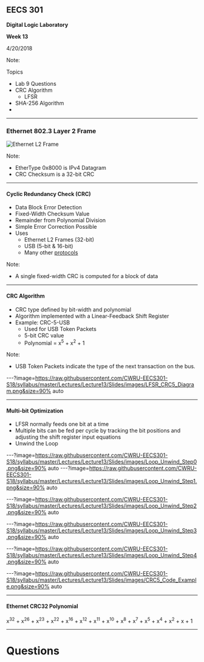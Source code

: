 ## EECS 301

**Digital Logic Laboratory**

**Week 13**

4/20/2018

Note:

Topics

* Lab 9 Questions
* CRC Algorithm
	* LFSR
* SHA-256 Algorithm
* 


---

### Ethernet 802.3 Layer 2 Frame

![Ethernet L2 Frame](https://upload.wikimedia.org/wikipedia/commons/thumb/1/13/Ethernet_Type_II_Frame_format.svg/1280px-Ethernet_Type_II_Frame_format.svg.png)

Note:

* EtherType 0x8000 is IPv4 Datagram
* CRC Checksum is a 32-bit CRC

---

#### Cyclic Redundancy Check (CRC)

* Data Block Error Detection
* Fixed-Width Checksum Value
* Remainder from Polynomial Division
* Simple Error Correction Possible
* Uses
	* Ethernet L2 Frames (32-bit)
	* USB (5-bit & 16-bit)
	* Many other [protocols](https://en.wikipedia.org/wiki/Cyclic_redundancy_check#Polynomial_representations_of_cyclic_redundancy_checks)

Note:

* A single fixed-width CRC is computed for a block of data

---

#### CRC Algorithm

* CRC type defined by bit-width and polynomial
* Algorithm implemented with a Linear-Feedback Shift Register
* Example: CRC-5-USB
	* Used for USB Token Packets
	* 5-bit CRC value
	* Polynomial = x<sup>5</sup> + x<sup>2</sup> + 1

Note:

* USB Token Packets indicate the type of the next transaction on the bus.

---?image=https://raw.githubusercontent.com/CWRU-EECS301-S18/syllabus/master/Lectures/Lecture13/Slides/images/LFSR_CRC5_Diagram.png&size=90% auto

---

#### Multi-bit Optimization

* LFSR normally feeds one bit at a time
* Multiple bits can be fed per cycle by tracking the bit positions and adjusting the shift register input equations
* Unwind the Loop

---?image=https://raw.githubusercontent.com/CWRU-EECS301-S18/syllabus/master/Lectures/Lecture13/Slides/images/Loop_Unwind_Step0.png&size=90% auto
---?image=https://raw.githubusercontent.com/CWRU-EECS301-S18/syllabus/master/Lectures/Lecture13/Slides/images/Loop_Unwind_Step1.png&size=90% auto
<!-- .slide: data-background-transition="none" -->
---?image=https://raw.githubusercontent.com/CWRU-EECS301-S18/syllabus/master/Lectures/Lecture13/Slides/images/Loop_Unwind_Step2.png&size=90% auto
<!-- .slide: data-background-transition="none" -->
---?image=https://raw.githubusercontent.com/CWRU-EECS301-S18/syllabus/master/Lectures/Lecture13/Slides/images/Loop_Unwind_Step3.png&size=90% auto
<!-- .slide: data-background-transition="none" -->
---?image=https://raw.githubusercontent.com/CWRU-EECS301-S18/syllabus/master/Lectures/Lecture13/Slides/images/Loop_Unwind_Step4.png&size=90% auto
<!-- .slide: data-background-transition="none" -->

---?image=https://raw.githubusercontent.com/CWRU-EECS301-S18/syllabus/master/Lectures/Lecture13/Slides/images/CRC5_Code_Example.png&size=90% auto

---

#### Ethernet CRC32 Polynomial

x<sup>32</sup> + x<sup>26</sup> + x<sup>23</sup> + x<sup>22</sup> + x<sup>16</sup> + x<sup>12</sup> + x<sup>11</sup> + x<sup>10</sup> + x<sup>8</sup> + x<sup>7</sup> + x<sup>5</sup> + x<sup>4</sup> + x<sup>2</sup> + x + 1

---

# Questions


